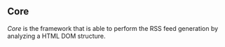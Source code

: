 Core
----

*Core* is the framework that is able to perform the RSS feed generation by analyzing a HTML DOM structure.

